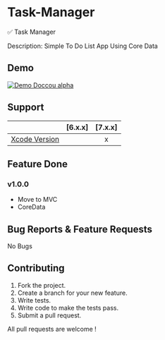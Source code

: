 # Task-Manager
✅  Task Manager

Description: Simple To Do List App Using Core Data

## Demo

[![Demo Doccou alpha](https://github.com/mihailsalari/Task-Manager/blob/master/TaskManager/Assets.xcassets/Logo.imageset/To-Do-App-Logo-Design%20(1).png)](https://www.youtube.com/channel/UC1HkMAYQoaT3g-RQEkOWG8g)

## Support

|                       |  [6.x.x]  |  [7.x.x]  | 
| --------------------- |:---------:|:---------:|
| [Xcode Version ][1]   |           |     x     |


[1]: http://developer.apple.com/xcode/


## Feature Done 


### v1.0.0

* Move to MVC
* CoreData


## Bug Reports & Feature Requests

No Bugs

## Contributing

1. Fork the project.
2. Create a branch for your new feature.
3. Write tests.
4. Write code to make the tests pass.
5. Submit a pull request.

All pull requests are welcome !
